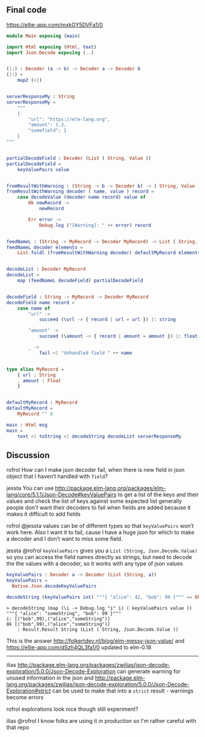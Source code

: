 ## Final code

https://ellie-app.com/mxkGY5DVFa1/0

```elm
module Main exposing (main)

import Html exposing (Html, text)
import Json.Decode exposing (..)


(|:) : Decoder (a -> b) -> Decoder a -> Decoder b
(|:) =
    map2 (<|)


serverResponseMy : String
serverResponseMy =
    """
    {
        "url": "https://elm-lang.org",
        "amount": 1.2,
        "somefield": 1
    }
"""


partialDecodeField : Decoder (List ( String, Value ))
partialDecodeField =
    keyValuePairs value


fromResultWithWarning : (String -> b -> Decoder b) -> ( String, Value ) -> b -> b
fromResultWithWarning decoder ( name, value ) record =
    case decodeValue (decoder name record) value of
        Ok newRecord ->
            newRecord

        Err error ->
            Debug.log ("[Warning]: " ++ error) record


feedNameL : (String -> MyRecord -> Decoder MyRecord) -> List ( String, Value ) -> MyRecord
feedNameL decoder elements =
    List.foldl (fromResultWithWarning decoder) defaultMyRecord elements


decodeList : Decoder MyRecord
decodeList =
    map (feedNameL decodeField) partialDecodeField


decodeField : String -> MyRecord -> Decoder MyRecord
decodeField name record =
    case name of
        "url" ->
            succeed (\url -> { record | url = url }) |: string

        "amount" ->
            succeed (\amount -> { record | amount = amount }) |: float

        _ ->
            fail <| "Unhandled field " ++ name


type alias MyRecord =
    { url : String
    , amount : Float
    }


defaultMyRecord : MyRecord
defaultMyRecord =
    MyRecord "" 0

main : Html msg
main =
    text <| toString <| decodeString decodeList serverResponseMy

```

## Discussion

rofrol
How can I make json decoder fail, when there is new field in json object that I haven’t handled with `field`?

jessta
You can use http://package.elm-lang.org/packages/elm-lang/core/5.1.1/Json-Decode#keyValuePairs to get a list of the keys and their values and check the list of keys against some expected list
generally people don't want their decoders to fail when fields are added because it makes it difficult to add fields

rofrol
@jessta  values can be of different types so that `keyValuePairs` won’t work here. Also I want it to fail, cause I have a huge json for which to make a decoder and I don’t want to miss some field.

jessta
@rofrol `keyValuePairs` gives you a `List (String, Json.Decode.Value)` so you can access the field names directly as strings, but need to decode the the values with a decoder, so it works with any type of json values

```elm
keyValuePairs : Decoder a -> Decoder (List (String, a))
keyValuePairs =
  Native.Json.decodeKeyValuePairs
```

```elm
decodeString (keyValuePairs int) """{ "alice": 42, "bob": 99 }""" == Ok [("bob",99),("alice",42)]
```

```elm-repl
> decodeString (map (\i -> Debug.log "i" i) ( keyValuePairs value )) """{ "alice": "someString", "bob": 99 }"""
i: [("bob",99),("alice","someString")]
Ok [("bob",99),("alice","someString")]
    : Result.Result String (List ( String, Json.Decode.Value ))
```

This is the answer http://folkertdev.nl/blog/elm-messy-json-value/ and https://ellie-app.com/dSzh4QL3fa1/0 updated to elm-0.18

----

ilias
http://package.elm-lang.org/packages/zwilias/json-decode-exploration/5.0.0/Json-Decode-Exploration can generate warning for unused information in the json
and http://package.elm-lang.org/packages/zwilias/json-decode-exploration/5.0.0/Json-Decode-Exploration#strict can be used to make that into a `strict` result - warnings become errors

rofrol 
explorations look nice though still experiment?

ilias
@rofrol I know folks are using it in production so I'm rather careful with that repo